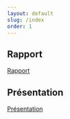 ```yaml
---
layout: default
slug: /index
order: 1
---
```



<!--  -->   

## Rapport 
[Rapport](https://.github.io/lab-markdown/rapport.html)

## Présentation 
[Présentation]()

